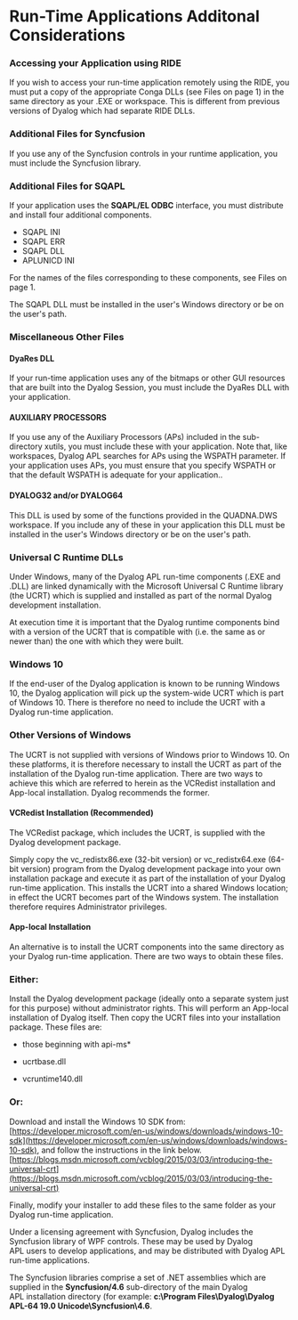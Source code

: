 # Run-Time Applications Additonal Considerations

### Accessing your Application using RIDE

If you wish to access your run-time application remotely using the RIDE, you must  put a copy of the appropriate Conga DLLs (see Files on page 1) in the same directory as your .EXE or workspace. This is different from previous versions of Dyalog which had separate RIDE DLLs.

### Additional Files for Syncfusion

If you use any of the Syncfusion controls in your runtime application, you must include the Syncfusion library.

### Additional Files for SQAPL

If your application uses the **SQAPL/EL ODBC** interface, you must distribute and install four additional components.

- SQAPL INI
- SQAPL ERR
- SQAPL DLL
- APLUNICD INI

For the names of the files corresponding to these components, see Files on page 1.

The SQAPL DLL must be installed in the user's Windows directory or be on the user's path.

### Miscellaneous Other Files

#### DyaRes DLL

If your run-time application uses any of the bitmaps or other GUI resources that are built into the Dyalog Session, you must include the DyaRes DLL with your application.

#### AUXILIARY PROCESSORS

If you use any of the Auxiliary Processors (APs) included in the sub-directory xutils, you must include these with your application. Note that, like workspaces, Dyalog APL searches for APs using the WSPATH parameter. If your application uses APs, you must ensure that you specify WSPATH or that the default WSPATH is adequate for your application..

#### DYALOG32 and/or DYALOG64

This DLL is used by some of the functions provided in the QUADNA.DWS workspace. If you include any of these in your application this DLL must be installed in the user's Windows directory or be on the user's path.

### Universal C Runtime DLLs

Under Windows, many of the Dyalog APL run-time components (.EXE and .DLL) are linked dynamically with the Microsoft Universal C Runtime library (the UCRT) which is supplied and installed as part of the normal Dyalog development installation.

At execution time it is important that the Dyalog runtime components bind with a version of the UCRT that is compatible with (i.e. the same as or newer than) the one with which they were built.

### Windows 10

If the end-user of the Dyalog application is known to be running Windows 10, the Dyalog application will pick up the system-wide UCRT which is part of Windows 10. There is therefore no need to include the UCRT with a Dyalog run-time application.

### Other Versions of Windows

The UCRT is not supplied with versions of Windows prior to Windows 10. On these platforms, it is therefore necessary to install the UCRT as part of the installation of the Dyalog run-time application. There are two ways to achieve this which are referred to herein as the VCRedist installation and App-local installation. Dyalog recommends the former.

#### VCRedist Installation (Recommended)

The VCRedist package, which includes the UCRT, is supplied with the Dyalog development package.

Simply copy the vc_redistx86.exe (32-bit version) or vc_redistx64.exe (64-bit version) program from the Dyalog development package into your own installation package and  execute it as part of the installation of your Dyalog run-time application. This installs the UCRT into a shared Windows location; in effect the UCRT becomes part of the Windows system. The installation therefore requires Administrator privileges.

#### App-local Installation

An alternative is to install the UCRT components into the same directory as your Dyalog run-time application. There are two ways to obtain these files.

### Either:

Install the Dyalog development package (ideally onto a separate system just for this purpose) without administrator rights. This will perform an App-local installation of Dyalog itself. Then copy the UCRT files into your installation package. These files are:

- those beginning with api-ms*
- ucrtbase.dll

- vcruntime140.dll

### Or:

Download and install the Windows 10 SDK from:[https://developer.microsoft.com/en-us/windows/downloads/windows-10-sdk](https://developer.microsoft.com/en-us/windows/downloads/windows-10-sdk), and follow the instructions in the link below.[https://blogs.msdn.microsoft.com/vcblog/2015/03/03/introducing-the-universal-crt](https://blogs.msdn.microsoft.com/vcblog/2015/03/03/introducing-the-universal-crt)

Finally, modify your installer to add these files to the same folder as your Dyalog run-time application.

Under a licensing agreement with Syncfusion, Dyalog includes the Syncfusion library of WPF controls. These may be used by Dyalog APL users to develop applications, and may be distributed with Dyalog APL run-time applications.

The Syncfusion libraries comprise a set of .NET assemblies which are supplied in the **Syncfusion/4.6** sub-directory of the main Dyalog APL installation directory (for example: **c:\Program Files\Dyalog\Dyalog APL-64 19.0 Unicode\Syncfusion\4.6**.
